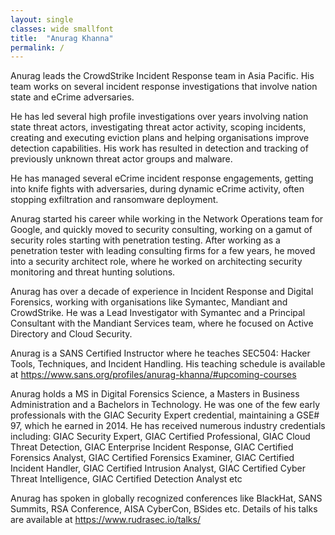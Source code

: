 ```yaml
---
layout: single
classes: wide smallfont
title:  "Anurag Khanna"
permalink: /
---
```

  
Anurag leads the CrowdStrike Incident Response team in Asia Pacific. His team works on several incident response investigations that involve nation state and eCrime adversaries. 

He has led several high profile investigations over years involving nation state threat actors, investigating threat actor activity, scoping incidents, creating and executing eviction plans and helping organisations improve detection capabilities. His work has resulted in detection and tracking of previously unknown threat actor groups and malware. 

He has managed several eCrime incident response engagements, getting into knife fights with adversaries, during dynamic eCrime activity, often stopping exfiltration and ransomware deployment. 

Anurag started his career while working in the Network Operations team for Google, and quickly moved to security consulting, working on a gamut of security roles starting with penetration testing. After working as a penetration tester with leading consulting firms for a few years, he moved into a security architect role, where he worked on architecting security monitoring and threat hunting solutions. 

Anurag has over a decade of experience in Incident Response and Digital Forensics, working with organisations like Symantec, Mandiant and CrowdStrike. He was a Lead Investigator with Symantec and a Principal Consultant with the Mandiant Services team, where he focused on Active Directory and Cloud Security. 

Anurag is a SANS Certified Instructor where he teaches SEC504: Hacker Tools, Techniques, and Incident Handling. His teaching schedule is available at <https://www.sans.org/profiles/anurag-khanna/#upcoming-courses> 

Anurag holds a MS in Digital Forensics Science, a Masters in Business Administration and a Bachelors in Technology. He was one of the few early professionals with the GIAC Security Expert credential, maintaining a GSE# 97, which he earned in 2014. He has received numerous industry credentials including: GIAC Security Expert, GIAC Certified Professional, GIAC Cloud Threat Detection, GIAC Enterprise Incident Response, GIAC Certified Forensics Analyst, GIAC Certified Forensics Examiner, GIAC Certified Incident Handler, GIAC Certified Intrusion Analyst, GIAC Certified Cyber Threat Intelligence, GIAC Certified Detection Analyst etc

Anurag has spoken in globally recognized conferences like BlackHat, SANS Summits, RSA Conference, AISA CyberCon, BSides etc.  Details of his talks are available at 
<https://www.rudrasec.io/talks/> 
